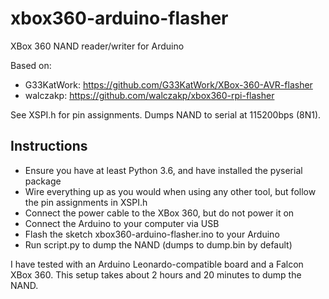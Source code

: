 # xbox360-arduino-flasher
XBox 360 NAND reader/writer for Arduino

Based on:

* G33KatWork: https://github.com/G33KatWork/XBox-360-AVR-flasher 
* walczakp: https://github.com/walczakp/xbox360-rpi-flasher

See XSPI.h for pin assignments. Dumps NAND to serial at 115200bps (8N1).

Instructions
------------

* Ensure you have at least Python 3.6, and have installed the pyserial package
* Wire everything up as you would when using any other tool, but follow the pin assignments in XSPI.h
* Connect the power cable to the XBox 360, but do not power it on
* Connect the Arduino to your computer via USB
* Flash the sketch xbox360-arduino-flasher.ino to your Arduino
* Run script.py to dump the NAND (dumps to dump.bin by default)

I have tested with an Arduino Leonardo-compatible board and a Falcon XBox 360.
This setup takes about 2 hours and 20 minutes to dump the NAND.
